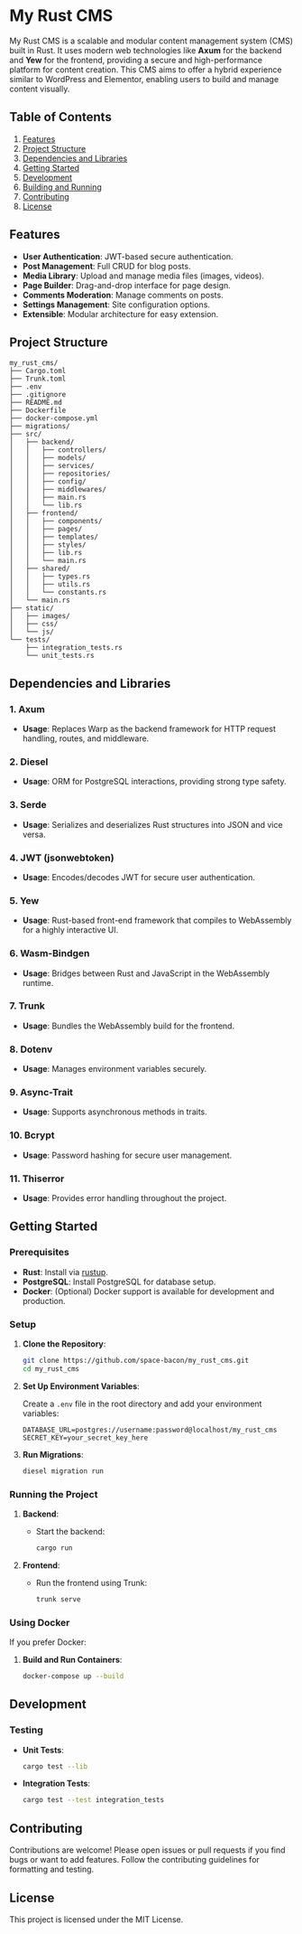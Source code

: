 
# My Rust CMS

My Rust CMS is a scalable and modular content management system (CMS) built in Rust. It uses modern web technologies like **Axum** for the backend and **Yew** for the frontend, providing a secure and high-performance platform for content creation. This CMS aims to offer a hybrid experience similar to WordPress and Elementor, enabling users to build and manage content visually.

## Table of Contents

1. [Features](#features)
2. [Project Structure](#project-structure)
3. [Dependencies and Libraries](#dependencies-and-libraries)
4. [Getting Started](#getting-started)
5. [Development](#development)
6. [Building and Running](#building-and-running)
7. [Contributing](#contributing)
8. [License](#license)

## Features

- **User Authentication**: JWT-based secure authentication.
- **Post Management**: Full CRUD for blog posts.
- **Media Library**: Upload and manage media files (images, videos).
- **Page Builder**: Drag-and-drop interface for page design.
- **Comments Moderation**: Manage comments on posts.
- **Settings Management**: Site configuration options.
- **Extensible**: Modular architecture for easy extension.

## Project Structure

```plaintext
my_rust_cms/
├── Cargo.toml
├── Trunk.toml
├── .env
├── .gitignore
├── README.md
├── Dockerfile
├── docker-compose.yml
├── migrations/
├── src/
│   ├── backend/
│   │   ├── controllers/
│   │   ├── models/
│   │   ├── services/
│   │   ├── repositories/
│   │   ├── config/
│   │   ├── middlewares/
│   │   ├── main.rs
│   │   └── lib.rs
│   ├── frontend/
│   │   ├── components/
│   │   ├── pages/
│   │   ├── templates/
│   │   ├── styles/
│   │   ├── lib.rs
│   │   └── main.rs
│   ├── shared/
│   │   ├── types.rs
│   │   ├── utils.rs
│   │   └── constants.rs
│   └── main.rs
├── static/
│   ├── images/
│   ├── css/
│   └── js/
└── tests/
    ├── integration_tests.rs
    └── unit_tests.rs
```

## Dependencies and Libraries

### 1. **Axum**
   - **Usage**: Replaces Warp as the backend framework for HTTP request handling, routes, and middleware.

### 2. **Diesel**
   - **Usage**: ORM for PostgreSQL interactions, providing strong type safety.

### 3. **Serde**
   - **Usage**: Serializes and deserializes Rust structures into JSON and vice versa.

### 4. **JWT (jsonwebtoken)**
   - **Usage**: Encodes/decodes JWT for secure user authentication.

### 5. **Yew**
   - **Usage**: Rust-based front-end framework that compiles to WebAssembly for a highly interactive UI.

### 6. **Wasm-Bindgen**
   - **Usage**: Bridges between Rust and JavaScript in the WebAssembly runtime.

### 7. **Trunk**
   - **Usage**: Bundles the WebAssembly build for the frontend.

### 8. **Dotenv**
   - **Usage**: Manages environment variables securely.

### 9. **Async-Trait**
   - **Usage**: Supports asynchronous methods in traits.

### 10. **Bcrypt**
   - **Usage**: Password hashing for secure user management.

### 11. **Thiserror**
   - **Usage**: Provides error handling throughout the project.

## Getting Started

### Prerequisites

- **Rust**: Install via [rustup](https://rustup.rs/).
- **PostgreSQL**: Install PostgreSQL for database setup.
- **Docker**: (Optional) Docker support is available for development and production.

### Setup

1. **Clone the Repository**:

   ```bash
   git clone https://github.com/space-bacon/my_rust_cms.git
   cd my_rust_cms
   ```

2. **Set Up Environment Variables**:

   Create a `.env` file in the root directory and add your environment variables:

   ```plaintext
   DATABASE_URL=postgres://username:password@localhost/my_rust_cms
   SECRET_KEY=your_secret_key_here
   ```

3. **Run Migrations**:

   ```bash
   diesel migration run
   ```

### Running the Project

1. **Backend**:
   - Start the backend:
     ```bash
     cargo run
     ```

2. **Frontend**:
   - Run the frontend using Trunk:
     ```bash
     trunk serve
     ```

### Using Docker

If you prefer Docker:

1. **Build and Run Containers**:
   ```bash
   docker-compose up --build
   ```

## Development

### Testing

- **Unit Tests**:
  ```bash
  cargo test --lib
  ```

- **Integration Tests**:
  ```bash
  cargo test --test integration_tests
  ```

## Contributing

Contributions are welcome! Please open issues or pull requests if you find bugs or want to add features. Follow the contributing guidelines for formatting and testing.

## License

This project is licensed under the MIT License.
